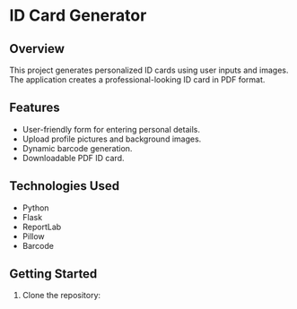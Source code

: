 # ID Card Generator

## Overview

This project generates personalized ID cards using user inputs and images. The application creates a professional-looking ID card in PDF format.

## Features

- User-friendly form for entering personal details.
- Upload profile pictures and background images.
- Dynamic barcode generation.
- Downloadable PDF ID card.

## Technologies Used

- Python
- Flask
- ReportLab
- Pillow
- Barcode

## Getting Started

1. Clone the repository:
   ```bash
  
